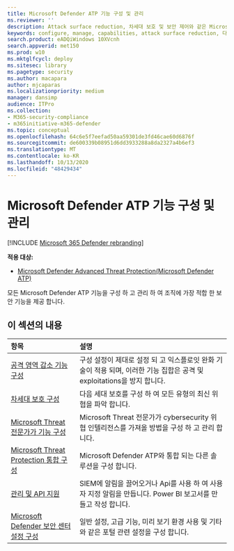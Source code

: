 ```yaml
---
title: Microsoft Defender ATP 기능 구성 및 관리
ms.reviewer: ''
description: Attack surface reduction, 차세대 보호 및 보안 제어와 같은 Microsoft Defender ATP 기능 구성 및 관리
keywords: configure, manage, capabilities, attack surface reduction, 다음 세대 보호, 보안 제어, 끝점 검색 및 응답, 자동 조사 및 업데이트, 보안 제어, 컨트롤
search.product: eADQiWindows 10XVcnh
search.appverid: met150
ms.prod: w10
ms.mktglfcycl: deploy
ms.sitesec: library
ms.pagetype: security
ms.author: macapara
author: mjcaparas
ms.localizationpriority: medium
manager: dansimp
audience: ITPro
ms.collection:
- M365-security-compliance
- m365initiative-m365-defender
ms.topic: conceptual
ms.openlocfilehash: 64c6e5f7eefad50aa59301de3fd46cae60d6876f
ms.sourcegitcommit: de600339b08951d6dd3933288a8da2327a4b6ef3
ms.translationtype: MT
ms.contentlocale: ko-KR
ms.lasthandoff: 10/13/2020
ms.locfileid: "48429434"
---
```

# <a name="configure-and-manage-microsoft-defender-atp-capabilities"></a>Microsoft Defender ATP 기능 구성 및 관리

[!INCLUDE [Microsoft 365 Defender rebranding](../includes/microsoft-defender.md)]

**적용 대상:**

- [Microsoft Defender Advanced Threat Protection(Microsoft Defender ATP)](https://go.microsoft.com/fwlink/p/?linkid=2069559)

모든 Microsoft Defender ATP 기능을 구성 하 고 관리 하 여 조직에 가장 적합 한 보안 기능을 제공 합니다. 


## <a name="in-this-section"></a>이 섹션의 내용 
항목 | 설명 
:---|:---
[공격 영역 감소 기능 구성](https://docs.microsoft.com/windows/security/threat-protection/microsoft-defender-atp/configure-attack-surface-reduction) |  구성 설정이 제대로 설정 되 고 익스플로잇 완화 기술이 적용 되며, 이러한 기능 집합은 공격 및 exploitations을 방지 합니다. 
[차세대 보호 구성](https://docs.microsoft.com/windows/security/threat-protection/windows-defender-antivirus/configure-windows-defender-antivirus-features) | 다음 세대 보호를 구성 하 여 모든 유형의 최신 위협을 파악 합니다.
[Microsoft Threat 전문가가 기능 구성](https://docs.microsoft.com/windows/security/threat-protection/microsoft-defender-atp/configure-microsoft-threat-experts) | Microsoft Threat 전문가가 cybersecurity 위협 인텔리전스를 가져올 방법을 구성 하 고 관리 합니다.
[Microsoft Threat Protection 통합 구성](https://docs.microsoft.com/windows/security/threat-protection/microsoft-defender-atp/threat-protection-integration)| Microsoft Defender ATP와 통합 되는 다른 솔루션을 구성 합니다.
[관리 및 API 지원](https://docs.microsoft.com/windows/security/threat-protection/microsoft-defender-atp/management-apis)| SIEM에 알림을 끌어오거나 Api를 사용 하 여 사용자 지정 알림을 만듭니다. Power BI 보고서를 만들고 작성 합니다. 
[Microsoft Defender 보안 센터 설정 구성](https://docs.microsoft.com/windows/security/threat-protection/microsoft-defender-atp/preferences-setup) |  일반 설정, 고급 기능, 미리 보기 환경 사용 및 기타와 같은 포털 관련 설정을 구성 합니다.



